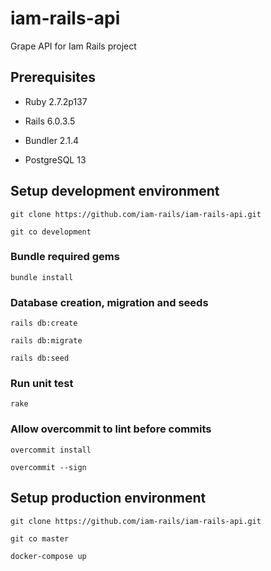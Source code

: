 # iam-rails-api
Grape API for Iam Rails project

## Prerequisites

* Ruby 2.7.2p137

* Rails 6.0.3.5

* Bundler 2.1.4

* PostgreSQL 13

## Setup development environment

```
git clone https://github.com/iam-rails/iam-rails-api.git
```

```
git co development
```


### Bundle required gems

```
bundle install
```

### Database creation, migration and seeds

```
rails db:create
```

```
rails db:migrate
```

```
rails db:seed
```

### Run unit test

```
rake
```

### Allow overcommit to lint before commits

```
overcommit install
```

```
overcommit --sign
```

## Setup production environment

```
git clone https://github.com/iam-rails/iam-rails-api.git
```

```
git co master
```

```
docker-compose up
```

